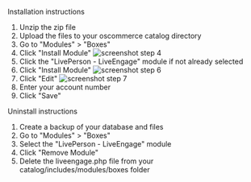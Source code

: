 Installation instructions
1.  Unzip the zip file
2.	Upload the files to your oscommerce catalog directory
3.	Go to "Modules" > "Boxes"
4.	Click "Install Module"  ![screenshot step 4](docs/screenshots/step4.png)
5.  Click the "LivePerson - LiveEngage" module if not already selected
6.  Click "Install Module" ![screenshot step 6](docs/screenshots/step6.png)
7.  Click "Edit" ![screenshot step 7](docs/screenshots/step7.png)
8.  Enter your account number
9.	Click "Save"

Uninstall instructions
1.  Create a backup of your database and files
2.  Go to "Modules" > "Boxes"
3.  Select the "LivePerson - LiveEngage" module
4.  Click "Remove Module"
5.  Delete the liveengage.php file from your catalog/includes/modules/boxes folder
